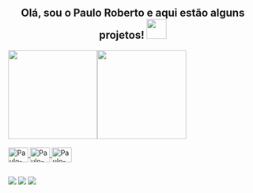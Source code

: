 <h2 align = "center"> Olá, sou o Paulo Roberto e aqui estão alguns projetos! <img src="https://github.com/claytonjhamilton/claytonjhamilton/blob/main/images/waving_hand.gif" width="40px"></h1>


<div align="">
  <a href="https://github.com/paulorobertobr">
  <img height="180em" src="https://github-readme-stats.vercel.app/api?username=paulorobertobr&show_icons=true&theme=gotham&include_all_commits=true&count_private=true"/><img height="180em" src="https://github-readme-stats.vercel.app/api/top-langs/?username=paulorobertobr&layout=compact&langs_count=7&theme=gotham"/>
</div>

<div style="display: inline_block"><br>
  <img align="center" alt="Paulo-html" height="30" width="40" src="https://cdn.jsdelivr.net/gh/devicons/devicon/icons/html5/html5-original.svg">
  <img align="center" alt="Paulo-css" height="30" width="40" src="https://cdn.jsdelivr.net/gh/devicons/devicon/icons/css3/css3-original.svg">
  <img align="center" alt="Paulo-git" height="30" width="40" src="https://cdn.jsdelivr.net/gh/devicons/devicon/icons/git/git-original.svg">
</div>

##

<div> 
  <a href = "mailto:paulo.robertobr@outlook.com"><img src="https://img.shields.io/badge/Gmail-D14836?style=for-the-badge&logo=gmail&logoColor=white"></a>
  <a href="https://www.linkedin.com/in/paulo-robertobr/" target="_blank"><img src="https://img.shields.io/badge/-LinkedIn-%230077B5?style=for-the-badge&logo=linkedin&logoColor=white" target="_blank"></a>
  <a href="https://open.spotify.com/user/257rr37ka9oazn6ma0ctc6nmm?si=ceca571d48354a50" target="_blank"><img src="https://img.shields.io/badge/Spotify-1ED760?&style=for-the-badge&logo=spotify&logoColor=white" target="_blank"></a> 
</div>
